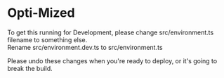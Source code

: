 # Opti-Mized

To get this running for Development, please change src/environment.ts filename to something else.  
Rename src/environment.dev.ts to src/environment.ts

Please undo these changes when you're ready to deploy, or it's going to break the build.
